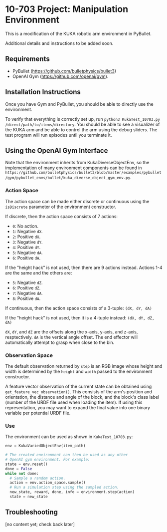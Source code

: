 # 10-703 Project: Manipulation Environment

This is a modification of the KUKA robotic arm environment in PyBullet.

Additional details and instructions to be added soon.

## Requirements

- PyBullet (https://github.com/bulletphysics/bullet3)
- OpenAI Gym (https://github.com/openai/gym).

## Installation Instructions

Once you have Gym and PyBullet, you should be able to directly use the environment. 

To verify that everything is correctly set up, run `python3 KukaTest_10703.py /direct/path/to/items/directory`. You should be able to see a visualizer of the KUKA arm and be able to control the arm using the debug sliders. The test program will run episodes until you terminate it. 


## Using the OpenAI Gym Interface

Note that the environment inherits from KukaDiverseObjectEnv, so the implementation of many environment components can be found in `https://github.com/bulletphysics/bullet3/blob/master/examples/pybullet/gym/pybullet_envs/bullet/kuka_diverse_object_gym_env.py`.

### Action Space

The action space can be made either discrete or continuous using the `isDiscrete` parameter of the environment constructor. 

If discrete, then the action space consists of 7 actions:
  - `0`: No action.
  - `1`: Negative `dX`.
  - `2`: Positive `dX`.
  - `3`: Negative `dY`.
  - `4`: Positive `dY`.
  - `5`: Negative `dA`.
  - `6`: Positive `dA`.

  If the "height hack" is not used, then there are 9 actions instead. Actions 1-4 are the same and the others are:
  - `5`: Negative `dZ`.
  - `6`: Positive `dZ`.
  - `7`: Negative `dA`.
  - `8`: Positive `dA`.

If continuous, then the action space consists of a 3-tuple:
  `(dX, dY, dA)`

  If the "height hack" is not used, then it is a 4-tuple instead:
  `(dX, dY, dZ, dA)`

`dX`, `dY`, and `dZ` are the offsets along the x-axis, y-axis, and z-axis, resptectively. `dA` is the vertical angle offset. The end effector will automatically attempt to grasp when close to the bin. 

### Observation Space

The default observation returned by `step` is an RGB image whose height and width is determined by the `height` and `width` passed to the environment constructor. 

A feature vector observation of the current state can be obtained using `get_feature_vec_observation()`. This consists of the arm's position and orientation, the distance and angle of the block, and the block's class label (number of the URDF file used when loading the item). If using this representation, you may want to expand the final value into one binary variable per potential URDF file. 

### Use

The environment can be used as shown in `KukaTest_10703.py`:
```python
env = KukaVariedObjectEnv(item_path)

# The created environment can then be used as any other 
# OpenAI gym environment. For example:
state = env.reset()
done = False
while not done:
  # Sample a random action.
  action = env.action_space.sample()
  # Run a simulation step using the sampled action.
  new_state, reward, done, info = environment.step(action)
  state = new_state
```

## Troubleshooting

[no content yet; check back later]
